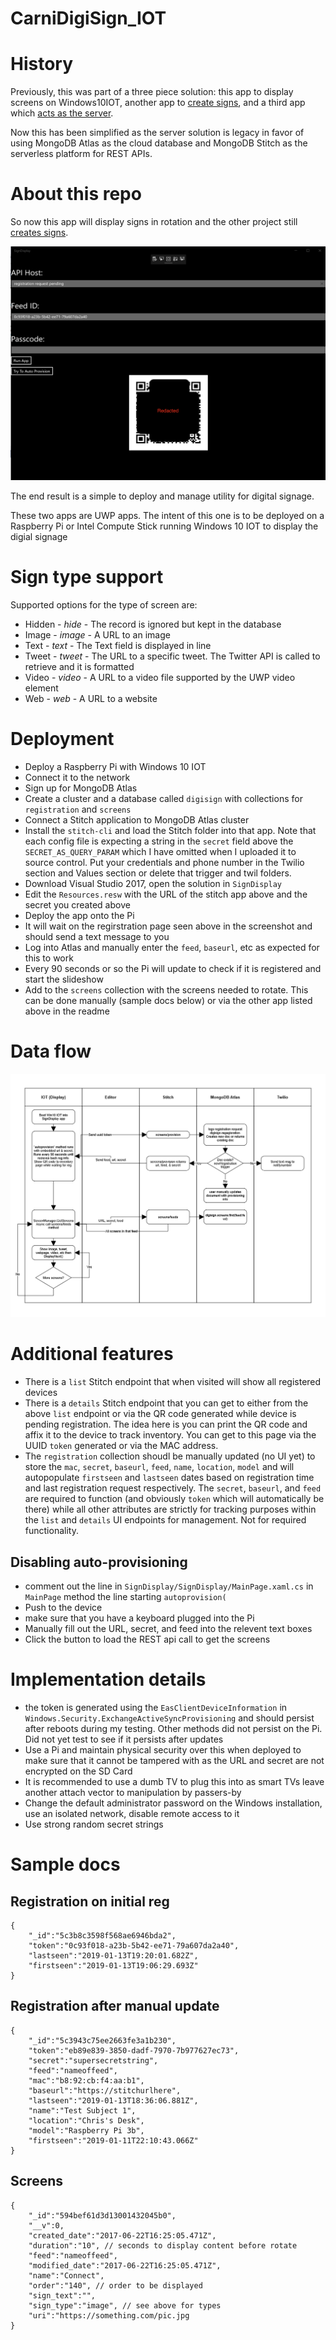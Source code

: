 # CarniDigiSign_IOT

# History
Previously, this was part of a three piece solution: this app to display screens on Windows10IOT, another app to [create signs](https://github.com/graboskyc/CarniDigiSign_App), and a third app which [acts as the server](https://github.com/graboskyc/CarniDigiSign_Server).

Now this has been simplified as the server solution is legacy in favor of using MongoDB Atlas as the cloud database and MongoDB Stitch as the serverless platform for REST APIs.

# About this repo

So now this app will display signs in rotation and the other project still [creates signs](https://github.com/graboskyc/CarniDigiSign_App).

![](SS/SS01.png)

The end result is a simple to deploy and manage utility for digital signage. 

These two apps are UWP apps. The intent of this one is to be deployed on a Raspberry Pi or Intel Compute Stick running Windows 10 IOT to display the digial signage

# Sign type support

Supported options for the type of screen are:
* Hidden - _hide_ - The record is ignored but kept in the database
* Image - _image_ - A URL to an image
* Text - _text_ - The Text field is displayed in line
* Tweet - _tweet_ - The URL to a specific tweet. The Twitter API is called to retrieve and it is formatted
* Video - _video_ - A URL to a video file supported by the UWP video element
* Web - _web_ - A URL to a website

# Deployment
* Deploy a Raspberry Pi with Windows 10 IOT
* Connect it to the network
* Sign up for MongoDB Atlas 
* Create a cluster and a database called `digisign` with collections for `registration` and `screens`
* Connect a Stitch application to MongoDB Atlas cluster
* Install the `stitch-cli` and load the Stitch folder into that app. Note that each config file is expecting a string in the `secret` field above the `SECRET_AS_QUERY_PARAM` which I have omitted when I uploaded it to source control. Put your credentials and phone number in the Twilio section and Values section or delete that trigger and twil folders.
* Download Visual Studio 2017, open the solution in `SignDisplay`
* Edit the `Resources.resw` with the URL of the stitch app above and the secret you created above
* Deploy the app onto the Pi
* It will wait on the regirstration page seen above in the screenshot and should send a text message to you
* Log into Atlas and manually enter the `feed`, `baseurl`, etc as expected for this to work
* Every 90 seconds or so the Pi will update to check if it is registered and start the slideshow
* Add to the `screens` collection with the screens needed to rotate. This can be done manually (sample docs below) or via the other app listed above in the readme

# Data flow 
![](SS/FlowChart.png)

# Additional features
* There is a `list` Stitch endpoint that when visited will show all registered devices
* There is a `details` Stitch endpoint that you can get to either from the above `list` endpoint or via the QR code generated while device is pending registration. The idea here is you can print the QR code and affix it to the device to track inventory. You can get to this page via the UUID `token` generated or via the MAC address. 
* The `registration` collection shoudl be manually updated (no UI yet) to store the `mac`, `secret`, `baseurl`, `feed`, `name`, `location`, `model` and will autopopulate `firstseen` and `lastseen` dates based on registration time and last registration request respectively. The `secret`, `baseurl`, and `feed` are required to function (and obviously `token` which will automatically be there) while all other attributes are strictly for tracking purposes within the `list` and `details` UI endpoints for management. Not for required functionality.

## Disabling auto-provisioning
* comment out the line in `SignDisplay/SignDisplay/MainPage.xaml.cs` in `MainPage` method the line starting `autoprovision(` 
* Push to the device
* make sure that you have a keyboard plugged into the Pi
* Manually fill out the URL, secret, and feed into the relevent text boxes
* Click the button to load the REST api call to get the screens

# Implementation details
* the token is generated using the `EasClientDeviceInformation` in `Windows.Security.ExchangeActiveSyncProvisioning` and should persist after reboots during my testing. Other methods did not persist on the Pi. Did not yet test to see if it persists after updates
* Use a Pi and maintain physical security over this when deployed to make sure that it cannot be tampered with as the URL and secret are not encrypted on the SD Card
* It is recommended to use a dumb TV to plug this into as smart TVs leave another attach vector to manipulation by passers-by
* Change the default administrator password on the Windows installation, use an isolated network, disable remote access to it
* Use strong random secret strings 

# Sample docs
## Registration on initial reg
```
{
    "_id":"5c3b8c3598f568ae6946bda2",
    "token":"0c93f018-a23b-5b42-ee71-79a607da2a40",
    "lastseen":"2019-01-13T19:20:01.682Z",
    "firstseen":"2019-01-13T19:06:29.693Z"
}
```
## Registration after manual update
```
{
    "_id":"5c3943c75ee2663fe3a1b230",
    "token":"eb89e839-3850-dadf-7970-7b977627ec73",
    "secret":"supersecretstring",
    "feed":"nameoffeed",
    "mac":"b8:92:cb:f4:aa:b1",
    "baseurl":"https://stitchurlhere",
    "lastseen":"2019-01-13T18:36:06.881Z",
    "name":"Test Subject 1",
    "location":"Chris's Desk",
    "model":"Raspberry Pi 3b",
    "firstseen":"2019-01-11T22:10:43.066Z"
}
```
## Screens
```
{
    "_id":"594bef61d3d13001432045b0",
    "__v":0,
    "created_date":"2017-06-22T16:25:05.471Z",
    "duration":"10", // seconds to display content before rotate
    "feed":"nameoffeed",
    "modified_date":"2017-06-22T16:25:05.471Z",
    "name":"Connect",
    "order":"140", // order to be displayed
    "sign_text":"",
    "sign_type":"image", // see above for types
    "uri":"https://something.com/pic.jpg
}
```